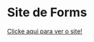 # Site de Forms


<a href="https://brunokarbow.github.io/Sites/"> Clicke aqui para ver o site! </a>
